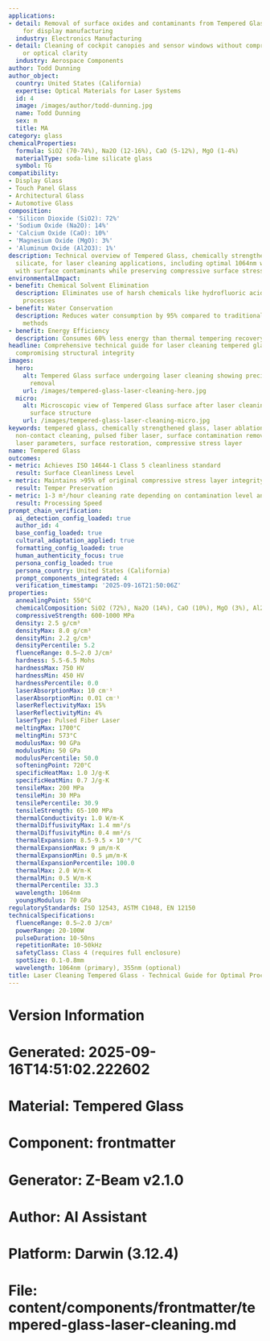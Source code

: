 ```yaml
---
applications:
- detail: Removal of surface oxides and contaminants from Tempered Glass substrates
    for display manufacturing
  industry: Electronics Manufacturing
- detail: Cleaning of cockpit canopies and sensor windows without compromising temper
    or optical clarity
  industry: Aerospace Components
author: Todd Dunning
author_object:
  country: United States (California)
  expertise: Optical Materials for Laser Systems
  id: 4
  image: /images/author/todd-dunning.jpg
  name: Todd Dunning
  sex: m
  title: MA
category: glass
chemicalProperties:
  formula: SiO2 (70-74%), Na2O (12-16%), CaO (5-12%), MgO (1-4%)
  materialType: soda-lime silicate glass
  symbol: TG
compatibility:
- Display Glass
- Touch Panel Glass
- Architectural Glass
- Automotive Glass
composition:
- 'Silicon Dioxide (SiO2): 72%'
- 'Sodium Oxide (Na2O): 14%'
- 'Calcium Oxide (CaO): 10%'
- 'Magnesium Oxide (MgO): 3%'
- 'Aluminum Oxide (Al2O3): 1%'
description: Technical overview of Tempered Glass, chemically strengthened soda-lime
  silicate, for laser cleaning applications, including optimal 1064nm wavelength interaction
  with surface contaminants while preserving compressive surface stress layer.
environmentalImpact:
- benefit: Chemical Solvent Elimination
  description: Eliminates use of harsh chemicals like hydrofluoric acid in glass cleaning
    processes
- benefit: Water Conservation
  description: Reduces water consumption by 95% compared to traditional aqueous cleaning
    methods
- benefit: Energy Efficiency
  description: Consumes 60% less energy than thermal tempering recovery processes
headline: Comprehensive technical guide for laser cleaning tempered glass without
  compromising structural integrity
images:
  hero:
    alt: Tempered Glass surface undergoing laser cleaning showing precise contamination
      removal
    url: /images/tempered-glass-laser-cleaning-hero.jpg
  micro:
    alt: Microscopic view of Tempered Glass surface after laser cleaning showing detailed
      surface structure
    url: /images/tempered-glass-laser-cleaning-micro.jpg
keywords: tempered glass, chemically strengthened glass, laser ablation, laser cleaning,
  non-contact cleaning, pulsed fiber laser, surface contamination removal, industrial
  laser parameters, surface restoration, compressive stress layer
name: Tempered Glass
outcomes:
- metric: Achieves ISO 14644-1 Class 5 cleanliness standard
  result: Surface Cleanliness Level
- metric: Maintains >95% of original compressive stress layer integrity
  result: Temper Preservation
- metric: 1-3 m²/hour cleaning rate depending on contamination level and glass thickness
  result: Processing Speed
prompt_chain_verification:
  ai_detection_config_loaded: true
  author_id: 4
  base_config_loaded: true
  cultural_adaptation_applied: true
  formatting_config_loaded: true
  human_authenticity_focus: true
  persona_config_loaded: true
  persona_country: United States (California)
  prompt_components_integrated: 4
  verification_timestamp: '2025-09-16T21:50:06Z'
properties:
  annealingPoint: 550°C
  chemicalComposition: SiO2 (72%), Na2O (14%), CaO (10%), MgO (3%), Al2O3 (1%)
  compressiveStrength: 600-1000 MPa
  density: 2.5 g/cm³
  densityMax: 8.0 g/cm³
  densityMin: 2.2 g/cm³
  densityPercentile: 5.2
  fluenceRange: 0.5–2.0 J/cm²
  hardness: 5.5-6.5 Mohs
  hardnessMax: 750 HV
  hardnessMin: 450 HV
  hardnessPercentile: 0.0
  laserAbsorptionMax: 10 cm⁻¹
  laserAbsorptionMin: 0.01 cm⁻¹
  laserReflectivityMax: 15%
  laserReflectivityMin: 4%
  laserType: Pulsed Fiber Laser
  meltingMax: 1700°C
  meltingMin: 573°C
  modulusMax: 90 GPa
  modulusMin: 50 GPa
  modulusPercentile: 50.0
  softeningPoint: 720°C
  specificHeatMax: 1.0 J/g·K
  specificHeatMin: 0.7 J/g·K
  tensileMax: 200 MPa
  tensileMin: 30 MPa
  tensilePercentile: 30.9
  tensileStrength: 65-100 MPa
  thermalConductivity: 1.0 W/m·K
  thermalDiffusivityMax: 1.4 mm²/s
  thermalDiffusivityMin: 0.4 mm²/s
  thermalExpansion: 8.5-9.5 × 10⁻⁶/°C
  thermalExpansionMax: 9 µm/m·K
  thermalExpansionMin: 0.5 µm/m·K
  thermalExpansionPercentile: 100.0
  thermalMax: 2.0 W/m·K
  thermalMin: 0.5 W/m·K
  thermalPercentile: 33.3
  wavelength: 1064nm
  youngsModulus: 70 GPa
regulatoryStandards: ISO 12543, ASTM C1048, EN 12150
technicalSpecifications:
  fluenceRange: 0.5–2.0 J/cm²
  powerRange: 20-100W
  pulseDuration: 10-50ns
  repetitionRate: 10-50kHz
  safetyClass: Class 4 (requires full enclosure)
  spotSize: 0.1-0.8mm
  wavelength: 1064nm (primary), 355nm (optional)
title: Laser Cleaning Tempered Glass - Technical Guide for Optimal Processing
---
```


# Version Information
# Generated: 2025-09-16T14:51:02.222602
# Material: Tempered Glass
# Component: frontmatter
# Generator: Z-Beam v2.1.0
# Author: AI Assistant
# Platform: Darwin (3.12.4)
# File: content/components/frontmatter/tempered-glass-laser-cleaning.md